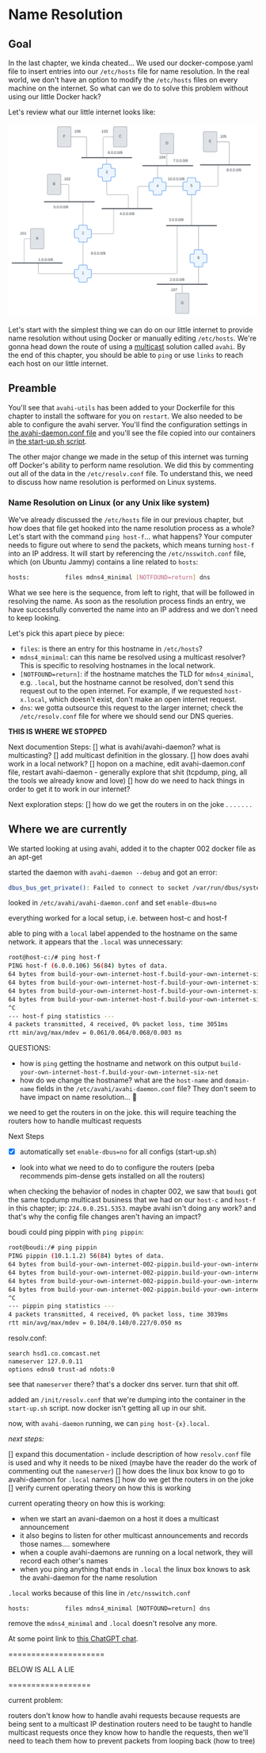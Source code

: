 # Name Resolution

## Goal

In the last chapter, we kinda cheated... We used our docker-compose.yaml file to insert entries into our `/etc/hosts` file for name resolution. In the real world, we don't have an option to modify the `/etc/hosts` files on every machine on the internet. So what can we do to solve this problem without using our little Docker hack?

Let's review what our little internet looks like:

![our-inter-network](../img/nr-getting-started.svg)

Let's start with the simplest thing we can do on our little internet to provide name resolution without using Docker or manually editing `/etc/hosts`. We're gonna head down the route of using a [multicast](../../../chapters/glossary.md#multicast) solution called `avahi`. By the end of this chapter, you should be able to `ping` or use `links` to reach each host on our little internet.

## Preamble

You'll see that `avahi-utils` has been added to your Dockerfile for this chapter to install the software for you on `restart`. We also needed to be able to configure the avahi server. You'll find the configuration settings in [the avahi-daemon.conf file](./init/avahi-daemon.conf) and you'll see the file copied into our containers in [the start-up.sh script](./init/start-up.sh).

The other major change we made in the setup of this internet was turning off Docker's ability to perform name resolution. We did this by commenting out all of the data in the `/etc/resolv.conf` file. To understand this, we need to discuss how name resolution is performed on Linux systems.

### Name Resolution on Linux (or any Unix like system)

We've already discussed the `/etc/hosts` file in our previous chapter, but how does that file get hooked into the name resolution process as a whole? Let's start with the command `ping host-f`... what happens? Your computer needs to figure out where to send the packets, which means turning `host-f` into an IP address. It will start by referencing the `/etc/nsswitch.conf` file, which (on Ubuntu Jammy) contains a line related to `hosts`:

```bash
hosts:          files mdns4_minimal [NOTFOUND=return] dns
```

What we see here is the sequence, from left to right, that will be followed in resolving the name. As soon as the resolution process finds an entry, we have successfully converted the name into an IP address and we don't need to keep looking.

Let's pick this apart piece by piece:

* `files`: is there an entry for this hostname in `/etc/hosts`?
* `mdns4_minimal`: can this name be resolved using a multicast resolver? This is specific to resolving hostnames in the local network.
* `[NOTFOUND=return]`: if the hostname matches the TLD for `mdns4_minimal`, e.g. `.local`, but the hostname cannot be resolved, don't send this request out to the open internet. For example, if we requested `host-x.local`, which doesn't exist, don't make an open internet request.
* `dns`: we gotta outsource this request to the larger internet; check the `/etc/resolv.conf` file for where we should send our DNS queries.

**THIS IS WHERE WE STOPPED**

Next documention Steps:
[] what is avahi/avahi-daemon? what is multicasting?
[] add multicast definition in the glossary.
[] how does avahi work in a local network?
[] hopon on a machine, edit avahi-daemon.conf file, restart avahi-daemon - generally explore that shit (tcpdump, ping, all the tools we already know and love)
[] how do we need to hack things in order to get it to work in our internet?

Next exploration steps:
[] how do we get the routers in on the joke
.
.
.
.
.
.
.

## Where we are currently

We started looking at using avahi, added it to the chapter 002 docker file as an apt-get

started the daemon with `avahi-daemon --debug` and got an error:

```bash
dbus_bus_get_private(): Failed to connect to socket /var/run/dbus/system_bus_socket: No such file or directory
```

looked in `/etc/avahi/avahi-daemon.conf` and set `enable-dbus=no`

everything worked for a local setup, i.e. between host-c and host-f

able to ping with a `local` label appended to the hostname on the same network. it appears that the `.local` was unnecessary:

```bash
root@host-c:/# ping host-f
PING host-f (6.0.0.106) 56(84) bytes of data.
64 bytes from build-your-own-internet-host-f.build-your-own-internet-six-net (6.0.0.106): icmp_seq=1 ttl=64 time=0.063 ms
64 bytes from build-your-own-internet-host-f.build-your-own-internet-six-net (6.0.0.106): icmp_seq=2 ttl=64 time=0.061 ms
64 bytes from build-your-own-internet-host-f.build-your-own-internet-six-net (6.0.0.106): icmp_seq=3 ttl=64 time=0.068 ms
64 bytes from build-your-own-internet-host-f.build-your-own-internet-six-net (6.0.0.106): icmp_seq=4 ttl=64 time=0.067 ms
^C
--- host-f ping statistics ---
4 packets transmitted, 4 received, 0% packet loss, time 3051ms
rtt min/avg/max/mdev = 0.061/0.064/0.068/0.003 ms
```

QUESTIONS:

* how is `ping` getting the hostname and network on this output `build-your-own-internet-host-f.build-your-own-internet-six-net`
* how do we change the hostname? what are the `host-name` and `domain-name` fields in the `/etc/avahi/avahi-daemon.conf` file? They don't seem to have impact on name resolution... :shrug:

we need to get the routers in on the joke. this will require teaching the routers how to handle multicast requests

Next Steps

* [x] automatically set `enable-dbus=no` for all configs (start-up.sh)
* look into what we need to do to configure the routers (peba recommends pim-dense gets installed on all the routers)

when checking the behavior of nodes in chapter 002, we saw that `boudi` got the same tcpdump multicast business that we had on our `host-c` and `host-f` in this chapter; ip: `224.0.0.251.5353`. maybe avahi isn't doing any work? and that's why the config file changes aren't having an impact?

boudi could ping pippin with `ping pippin`:

```bash
root@boudi:/# ping pippin
PING pippin (10.1.1.2) 56(84) bytes of data.
64 bytes from build-your-own-internet-002-pippin.build-your-own-internet-002-caternet (10.1.1.2): icmp_seq=1 ttl=64 time=0.227 ms
64 bytes from build-your-own-internet-002-pippin.build-your-own-internet-002-caternet (10.1.1.2): icmp_seq=2 ttl=64 time=0.104 ms
64 bytes from build-your-own-internet-002-pippin.build-your-own-internet-002-caternet (10.1.1.2): icmp_seq=3 ttl=64 time=0.110 ms
64 bytes from build-your-own-internet-002-pippin.build-your-own-internet-002-caternet (10.1.1.2): icmp_seq=4 ttl=64 time=0.121 ms
^C
--- pippin ping statistics ---
4 packets transmitted, 4 received, 0% packet loss, time 3039ms
rtt min/avg/max/mdev = 0.104/0.140/0.227/0.050 ms
```

resolv.conf:

```none
search hsd1.co.comcast.net
nameserver 127.0.0.11
options edns0 trust-ad ndots:0
```

see that `nameserver` there? that's a docker dns server. turn that shit off.

added an `/init/resolv.conf` that we're dumping into the container in the `start-up.sh` script. now docker isn't getting all up in our shit.

now, with `avahi-daemon` running, we can `ping host-{x}.local`.

*next steps:*

[] expand this documentation - include description of how `resolv.conf` file is used and why it needs to be nixed (maybe have the reader do the work of commenting out the `nameserver`)
[] how does the linux box know to go to avahi-daemon for `.local` names
[] how do we get the routers in on the joke
[] verify current operating theory on how this is working

current operating theory on how this is working:

* when we start an avani-daemon on a host it does a multicast announcement
* it also begins to listen for other multicast announcements and records those names.... somewhere
* when a couple avahi-daemons are running on a local network, they will record each other's names
* when you ping anything that ends in `.local` the linux box knows to ask the avahi-daemon for the name resolution

`.local` works because of this line in `/etc/nsswitch.conf`

```none
hosts:          files mdns4_minimal [NOTFOUND=return] dns
```

remove the `mdns4_minimal` and `.local` doesn't resolve any more.

At some point link to [this ChatGPT chat](https://chat.openai.com/share/e00cee99-19db-4997-8c62-1ca2f09f82f3).

=====================

BELOW IS ALL A LIE

==================

current problem:

routers don't know how to handle avahi requests because requests are being sent to a multicast IP destination
<grab a tcpdump that shows the IP address>
routers need to be taught to handle multicast requests
once they know how to handle the requests, then we'll need to teach them how to prevent packets from looping back (how to tree)

